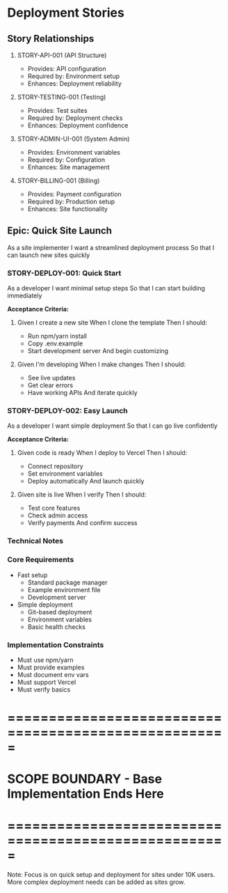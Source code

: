 # Deployment Stories

## Story Relationships
1. STORY-API-001 (API Structure)
   - Provides: API configuration
   - Required by: Environment setup
   - Enhances: Deployment reliability

2. STORY-TESTING-001 (Testing)
   - Provides: Test suites
   - Required by: Deployment checks
   - Enhances: Deployment confidence

3. STORY-ADMIN-UI-001 (System Admin)
   - Provides: Environment variables
   - Required by: Configuration
   - Enhances: Site management

4. STORY-BILLING-001 (Billing)
   - Provides: Payment configuration
   - Required by: Production setup
   - Enhances: Site functionality

## Epic: Quick Site Launch
As a site implementer
I want a streamlined deployment process
So that I can launch new sites quickly

### STORY-DEPLOY-001: Quick Start
As a developer
I want minimal setup steps
So that I can start building immediately

**Acceptance Criteria:**
1. Given I create a new site
   When I clone the template
   Then I should:
   - Run npm/yarn install
   - Copy .env.example
   - Start development server
   And begin customizing

2. Given I'm developing
   When I make changes
   Then I should:
   - See live updates
   - Get clear errors
   - Have working APIs
   And iterate quickly

### STORY-DEPLOY-002: Easy Launch
As a developer
I want simple deployment
So that I can go live confidently

**Acceptance Criteria:**
1. Given code is ready
   When I deploy to Vercel
   Then I should:
   - Connect repository
   - Set environment variables
   - Deploy automatically
   And launch quickly

2. Given site is live
   When I verify
   Then I should:
   - Test core features
   - Check admin access
   - Verify payments
   And confirm success

### Technical Notes

### Core Requirements
- Fast setup
  - Standard package manager
  - Example environment file
  - Development server
- Simple deployment
  - Git-based deployment
  - Environment variables
  - Basic health checks

### Implementation Constraints
- Must use npm/yarn
- Must provide examples
- Must document env vars
- Must support Vercel
- Must verify basics

# =====================================================
# SCOPE BOUNDARY - Base Implementation Ends Here
# =====================================================

Note: Focus is on quick setup and deployment for sites under 10K users.
More complex deployment needs can be added as sites grow. 